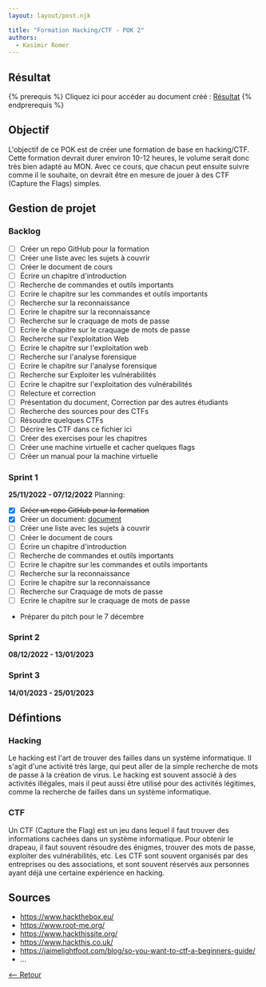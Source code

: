 ```yaml
---
layout: layout/post.njk

title: "Formation Hacking/CTF - POK 2"
authors:
  - Kasimir Romer
---
```


## Résultat
{% prerequis %}
Cliquez ici pour accéder au document créé : [Résultat](./hacking)
{% endprerequis %}

## Objectif
L'objectif de ce POK est de créer une formation de base en hacking/CTF. Cette formation devrait durer environ 10-12 heures, le volume serait donc très bien adapté au MON. Avec ce cours, que chacun peut ensuite suivre comme il le souhaite, on devrait être en mesure de jouer à des CTF (Capture the Flags) simples.

## Gestion de projet
### Backlog
- [ ] Créer un repo GitHub pour la formation
- [ ] Créer une liste avec les sujets à couvrir
- [ ] Créer le document de cours
- [ ] Écrire un chapitre d'introduction
- [ ] Recherche de commandes et outils importants
- [ ] Ecrire le chapitre sur les commandes et outils importants
- [ ] Recherche sur la reconnaissance 
- [ ] Ecrire le chapitre sur la reconnaissance
- [ ] Recherche sur le craquage de mots de passe
- [ ] Ecrire le chapitre sur le craquage de mots de passe
- [ ] Recherche sur l'exploitation Web 
- [ ] Ecrire le chapitre sur l'exploitation web
- [ ] Recherche sur l'analyse forensique
- [ ] Ecrire le chapitre sur l'analyse forensique
- [ ] Recherche sur Exploiter les vulnérabilités
- [ ] Ecrire le chapitre sur l'exploitation des vulnérabilités
- [ ] Relecture et correction
- [ ] Présentation du document, Correction par des autres étudiants
- [ ] Recherche des sources pour des CTFs
- [ ] Résoudre quelques CTFs
- [ ] Décrire les CTF dans ce fichier ici
- [ ] Créer des exercises pour les chapitres
- [ ] Créer une machine virtuelle et cacher quelques flags
- [ ] Créer un manual pour la machine virtuelle

### Sprint 1
**25/11/2022 - 07/12/2022**
Planning:
- [x] ~~Créer un repo GitHub pour la formation~~
- [x] Créer un document: [document](./hacking)
- [ ] Créer une liste avec les sujets à couvrir
- [ ] Créer le document de cours
- [ ] Écrire un chapitre d'introduction
- [ ] Recherche de commandes et outils importants
- [ ] Ecrire le chapitre sur les commandes et outils importants
- [ ] Recherche sur la reconnaissance 
- [ ] Ecrire le chapitre sur la reconnaissance
- [ ] Recherche sur Craquage de mots de passe
- [ ] Ecrire le chapitre sur le craquage de mots de passe
- Préparer du pitch pour le 7 décembre

### Sprint 2
**08/12/2022 - 13/01/2023**

### Sprint 3
**14/01/2023 - 25/01/2023**

## Défintions
### Hacking
Le hacking est l'art de trouver des failles dans un système informatique. Il s'agit d'une activité très large, qui peut aller de la simple recherche de mots de passe à la création de virus. Le hacking est souvent associé à des activités illégales, mais il peut aussi être utilisé pour des activités légitimes, comme la recherche de failles dans un système informatique.

### CTF
Un CTF (Capture the Flag) est un jeu dans lequel il faut trouver des informations cachées dans un système informatique. Pour obtenir le drapeau, il faut souvent résoudre des énigmes, trouver des mots de passe, exploiter des vulnérabilités, etc. Les CTF sont souvent organisés par des entreprises ou des associations, et sont souvent réservés aux personnes ayant déjà une certaine expérience en hacking.

## Sources
- https://www.hackthebox.eu/
- https://www.root-me.org/
- https://www.hackthissite.org/
- https://www.hackthis.co.uk/
- https://jaimelightfoot.com/blog/so-you-want-to-ctf-a-beginners-guide/
- ...

[<-- Retour](../)